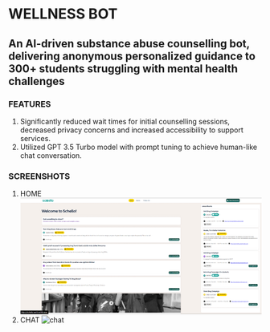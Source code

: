 # WELLNESS BOT
## An AI-driven substance abuse counselling bot, delivering anonymous personalized guidance to 300+ students struggling with mental health challenges
### FEATURES
1. Significantly reduced wait times for initial counselling sessions, decreased privacy concerns and increased accessibility to support services.
2. Utilized GPT 3.5 Turbo model with prompt tuning to achieve human-like chat conversation.

### SCREENSHOTS
1. HOME
   ![Home](/images/home.png)
2. CHAT
   ![chat](/images/chat-area.png)

